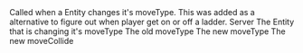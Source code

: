 <function name="HolyLib:OnMoveTypeChange" parent="" type="hook">
	<description>
		Called when a Entity changes it's moveType.  
		<note>
			This was added as a alternative to figure out when player get on or off a ladder.
		</note>
		<added version="0.7"></added>
	</description>
	<realm>Server</realm>
	<args>
		<arg name="ent" type="Entity">The Entity that is changing it's moveType</arg>
		<arg name="oldMoveType" type="number">The old moveType</arg>
		<arg name="newMoveType" type="number">The new moveType</arg>
		<arg name="moveCollide" type="number">The new moveCollide</arg>
	</args>
</function>